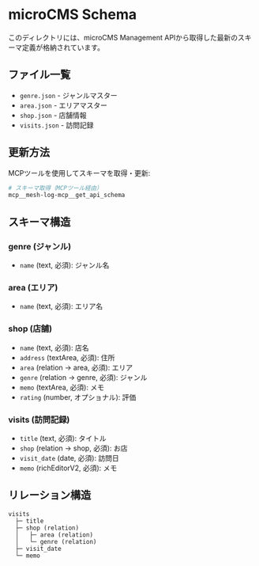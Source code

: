 # microCMS Schema

このディレクトリには、microCMS Management APIから取得した最新のスキーマ定義が格納されています。

## ファイル一覧

- `genre.json` - ジャンルマスター
- `area.json` - エリアマスター
- `shop.json` - 店舗情報
- `visits.json` - 訪問記録

## 更新方法

MCPツールを使用してスキーマを取得・更新:

```bash
# スキーマ取得（MCPツール経由）
mcp__mesh-log-mcp__get_api_schema
```

## スキーマ構造

### genre (ジャンル)

- `name` (text, 必須): ジャンル名

### area (エリア)

- `name` (text, 必須): エリア名

### shop (店舗)

- `name` (text, 必須): 店名
- `address` (textArea, 必須): 住所
- `area` (relation → area, 必須): エリア
- `genre` (relation → genre, 必須): ジャンル
- `memo` (textArea, 必須): メモ
- `rating` (number, オプショナル): 評価

### visits (訪問記録)

- `title` (text, 必須): タイトル
- `shop` (relation → shop, 必須): お店
- `visit_date` (date, 必須): 訪問日
- `memo` (richEditorV2, 必須): メモ

## リレーション構造

```
visits
  ├─ title
  ├─ shop (relation)
  │   ├─ area (relation)
  │   └─ genre (relation)
  ├─ visit_date
  └─ memo
```

